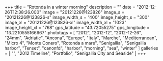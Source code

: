 +++
title = "Rotonda in a winter morning"
description = ""
date = "2012-12-26T12:38:26.000"
image = "20121226@123826"
image_s = "20121226@123826-s"
image_width_s = "400"
image_height_s = "300"
image_xl = "20121226@123826-xl"
image_width_xl = "1023"
image_height_xl = "768"
gps_latitude = "43.72055275"
gps_longitude = "13.2210555166667"
phototags = [ "2012", "2012-12", "2012-12-26", "24mm", "Adriatic", "Ancona", "Europe", "Italy", "Marche", "Mediterranean", "Micro 4", "Monte Conero", "Rotonda a mare", "Senigallia", "Senigallia harbor", "Tenset", "canonfd", "harbor", "morning", "sea", "winter" ]
galleries = [ "", "2012 Timeline", "Portfolio", "Senigallia City and Seaside" ]
+++
